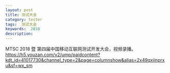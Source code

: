 ```yaml
---
layout: post
title: 测试大会
category: tester
tags:  测试大会
keywords:  2018
description:
---
```


MTSC 2018 暨 第四届中国移动互联网测试开发大会，视频录播。
https://h5.youzan.com/v2/ump/paidcontent?kdt_id=41017730&channel_type=2&page=columnshow&alias=2x49qxjinprxu&sf=wx_sm
